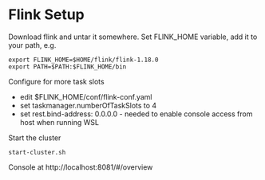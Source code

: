 # Flink Setup

Download flink and untar it somewhere. Set FLINK_HOME variable, add it to your path, e.g.

```
export FLINK_HOME=$HOME/flink/flink-1.18.0
export PATH=$PATH:$FLINK_HOME/bin
```

Configure for more task slots

* edit $FLINK_HOME/conf/flink-conf.yaml
* set taskmanager.numberOfTaskSlots to 4
* set rest.bind-address: 0.0.0.0 - needed to enable console access from host when running WSL

Start the cluster

```
start-cluster.sh
```


Console at http://localhost:8081/#/overview